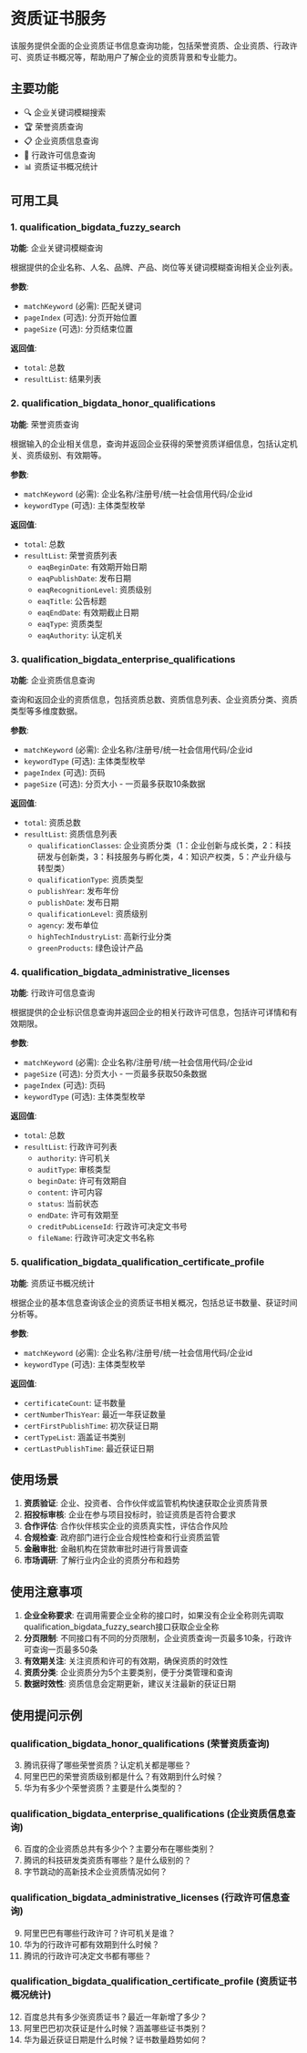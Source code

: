 # 资质证书服务

该服务提供全面的企业资质证书信息查询功能，包括荣誉资质、企业资质、行政许可、资质证书概况等，帮助用户了解企业的资质背景和专业能力。

## 主要功能

- 🔍 企业关键词模糊搜索
- 🏆 荣誉资质查询
- 📋 企业资质信息查询
- 📜 行政许可信息查询
- 📊 资质证书概况统计

## 可用工具

### 1. qualification_bigdata_fuzzy_search
**功能**: 企业关键词模糊查询

根据提供的企业名称、人名、品牌、产品、岗位等关键词模糊查询相关企业列表。

**参数**:
- `matchKeyword` (必需): 匹配关键词
- `pageIndex` (可选): 分页开始位置
- `pageSize` (可选): 分页结束位置

**返回值**:
- `total`: 总数
- `resultList`: 结果列表

### 2. qualification_bigdata_honor_qualifications
**功能**: 荣誉资质查询

根据输入的企业相关信息，查询并返回企业获得的荣誉资质详细信息，包括认定机关、资质级别、有效期等。

**参数**:
- `matchKeyword` (必需): 企业名称/注册号/统一社会信用代码/企业id
- `keywordType` (可选): 主体类型枚举

**返回值**:
- `total`: 总数
- `resultList`: 荣誉资质列表
  - `eaqBeginDate`: 有效期开始日期
  - `eaqPublishDate`: 发布日期
  - `eaqRecognitionLevel`: 资质级别
  - `eaqTitle`: 公告标题
  - `eaqEndDate`: 有效期截止日期
  - `eaqType`: 资质类型
  - `eaqAuthority`: 认定机关

### 3. qualification_bigdata_enterprise_qualifications
**功能**: 企业资质信息查询

查询和返回企业的资质信息，包括资质总数、资质信息列表、企业资质分类、资质类型等多维度数据。

**参数**:
- `matchKeyword` (必需): 企业名称/注册号/统一社会信用代码/企业id
- `keywordType` (可选): 主体类型枚举
- `pageIndex` (可选): 页码
- `pageSize` (可选): 分页大小 - 一页最多获取10条数据

**返回值**:
- `total`: 资质总数
- `resultList`: 资质信息列表
  - `qualificationClasses`: 企业资质分类（1：企业创新与成长类，2：科技研发与创新类，3：科技服务与孵化类，4：知识产权类，5：产业升级与转型类）
  - `qualificationType`: 资质类型
  - `publishYear`: 发布年份
  - `publishDate`: 发布日期
  - `qualificationLevel`: 资质级别
  - `agency`: 发布单位
  - `highTechIndustryList`: 高新行业分类
  - `greenProducts`: 绿色设计产品

### 4. qualification_bigdata_administrative_licenses
**功能**: 行政许可信息查询

根据提供的企业标识信息查询并返回企业的相关行政许可信息，包括许可详情和有效期限。

**参数**:
- `matchKeyword` (必需): 企业名称/注册号/统一社会信用代码/企业id
- `pageSize` (可选): 分页大小 - 一页最多获取50条数据
- `pageIndex` (可选): 页码
- `keywordType` (可选): 主体类型枚举

**返回值**:
- `total`: 总数
- `resultList`: 行政许可列表
  - `authority`: 许可机关
  - `auditType`: 审核类型
  - `beginDate`: 许可有效期自
  - `content`: 许可内容
  - `status`: 当前状态
  - `endDate`: 许可有效期至
  - `creditPubLicenseId`: 行政许可决定文书号
  - `fileName`: 行政许可决定文书名称

### 5. qualification_bigdata_qualification_certificate_profile
**功能**: 资质证书概况统计

根据企业的基本信息查询该企业的资质证书相关概况，包括总证书数量、获证时间分析等。

**参数**:
- `matchKeyword` (必需): 企业名称/注册号/统一社会信用代码/企业id
- `keywordType` (可选): 主体类型枚举

**返回值**:
- `certificateCount`: 证书数量
- `certNumberThisYear`: 最近一年获证数量
- `certFirstPublishTime`: 初次获证日期
- `certTypeList`: 涵盖证书类别
- `certLastPublishTime`: 最近获证日期

## 使用场景

1. **资质验证**: 企业、投资者、合作伙伴或监管机构快速获取企业资质背景
2. **招投标审核**: 企业在参与项目投标时，验证资质是否符合要求
3. **合作评估**: 合作伙伴核实企业的资质真实性，评估合作风险
4. **合规检查**: 政府部门进行企业合规性检查和行业资质监管
5. **金融审批**: 金融机构在贷款审批时进行背景调查
6. **市场调研**: 了解行业内企业的资质分布和趋势

## 使用注意事项

1. **企业全称要求**: 在调用需要企业全称的接口时，如果没有企业全称则先调取qualification_bigdata_fuzzy_search接口获取企业全称
2. **分页限制**: 不同接口有不同的分页限制，企业资质查询一页最多10条，行政许可查询一页最多50条
3. **有效期关注**: 关注资质和许可的有效期，确保资质的时效性
4. **资质分类**: 企业资质分为5个主要类别，便于分类管理和查询
5. **数据时效性**: 资质信息会定期更新，建议关注最新的获证日期

## 使用提问示例

### qualification_bigdata_honor_qualifications (荣誉资质查询)
3. 腾讯获得了哪些荣誉资质？认定机关都是哪些？
4. 阿里巴巴的荣誉资质级别都是什么？有效期到什么时候？
5. 华为有多少个荣誉资质？主要是什么类型的？

### qualification_bigdata_enterprise_qualifications (企业资质信息查询)
6. 百度的企业资质总共有多少个？主要分布在哪些类别？
7. 腾讯的科技研发类资质有哪些？是什么级别的？
8. 字节跳动的高新技术企业资质情况如何？

### qualification_bigdata_administrative_licenses (行政许可信息查询)
9. 阿里巴巴有哪些行政许可？许可机关是谁？
10. 华为的行政许可都有效期到什么时候？
11. 腾讯的行政许可决定文书都有哪些？

### qualification_bigdata_qualification_certificate_profile (资质证书概况统计)
12. 百度总共有多少张资质证书？最近一年新增了多少？
13. 阿里巴巴初次获证是什么时候？涵盖哪些证书类别？
14. 华为最近获证日期是什么时候？证书数量趋势如何？